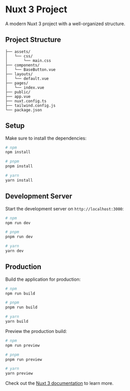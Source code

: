 # Nuxt 3 Project

A modern Nuxt 3 project with a well-organized structure.

## Project Structure

```
├── assets/
│   └── css/
│       └── main.css
├── components/
│   └── BaseButton.vue
├── layouts/
│   └── default.vue
├── pages/
│   └── index.vue
├── public/
├── app.vue
├── nuxt.config.ts
├── tailwind.config.js
└── package.json
```

## Setup

Make sure to install the dependencies:

```bash
# npm
npm install

# pnpm
pnpm install

# yarn
yarn install
```

## Development Server

Start the development server on `http://localhost:3000`:

```bash
# npm
npm run dev

# pnpm
pnpm run dev

# yarn
yarn dev
```

## Production

Build the application for production:

```bash
# npm
npm run build

# pnpm
pnpm run build

# yarn
yarn build
```

Preview the production build:

```bash
# npm
npm run preview

# pnpm
pnpm run preview

# yarn
yarn preview
```

Check out the [Nuxt 3 documentation](https://nuxt.com/docs/getting-started/introduction) to learn more. 